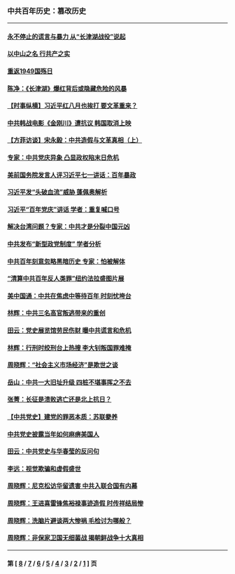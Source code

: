 ### 中共百年历史：篡改历史
---
#### [永不停止的谎言与暴力 从“长津湖战役”说起](../../pages/nf1176115/n13494094.md?11210430) 
#### [以中山之名 行共产之实](../../pages/nf1176115/n13346437.md?11210430) 
#### [重返1949国殇日](../../pages/nf1176115/n13346372.md?11210430) 
#### [陈净：《长津湖》爆红背后或隐藏危险的风暴](../../pages/nf1176115/n13314364.md?11210430) 
#### [【时事纵横】习近平红八月也挨打 要文革重来？](../../pages/nf1176115/n13231393.md?11210430) 
#### [中共韩战电影《金刚川》遭抗议 韩国取消上映](../../pages/nf1176115/n13219114.md?11210430) 
#### [【方菲访谈】宋永毅：中共造假与文革真相（上）](../../pages/nf1176115/n13200760.md?11210430) 
#### [专家：中共党庆异象 凸显政权陷末日危机](../../pages/nf1176115/n13067084.md?11210430) 
#### [美前国务院发言人评习近平七一讲话：百年暴政](../../pages/nf1176115/n13066986.md?11210430) 
#### [习近平发“头破血流”威胁 蓬佩奥解析](../../pages/nf1176115/n13063604.md?11210430) 
#### [习近平“百年党庆”讲话 学者：重复喊口号](../../pages/nf1176115/n13061411.md?11210430) 
#### [解决台湾问题？专家：中共才是分裂中国元凶](../../pages/nf1176115/n13060811.md?11210430) 
#### [中共发布“新型政党制度” 学者分析](../../pages/nf1176115/n13056354.md?11210430) 
#### [中共百年刻意忽略黑暗历史 专家：怕被解体](../../pages/nf1176115/n13056056.md?11210430) 
#### [“清算中共百年反人类罪”纽约法拉盛图片展](../../pages/nf1176115/n13052220.md?11210430) 
#### [美中国通：中共在焦虑中等待百年 时刻忧垮台](../../pages/nf1176115/n13048820.md?11210430) 
#### [林辉：中共三名高官叛逃带来的重创](../../pages/nf1176115/n13035206.md?11210430) 
#### [田云：党史展览馆劳民伤财 曝中共谎言和危机](../../pages/nf1176115/n13033900.md?11210430) 
#### [林辉：行刑时绞刑台上热搜 李大钊叛国罪难掩](../../pages/nf1176115/n13031965.md?11210430) 
#### [周晓辉：“社会主义市场经济”是欺世之谈](../../pages/nf1176115/n13024090.md?11210430) 
#### [岳山：中共一大旧址升级 四桩不堪事挥之不去](../../pages/nf1176115/n13021697.md?11210430) 
#### [张菁：长征是溃败逃亡还是北上抗日？](../../pages/nf1176115/n13020585.md?11210430) 
#### [【中共党史】建党的罪恶本质：苏联豢养](../../pages/nf1176115/n13011888.md?11210430) 
#### [中共党史披露当年如何麻痹美国人](../../pages/nf1176115/n12966400.md?11210430) 
#### [田云：中共党史与华春莹的反问句](../../pages/nf1176115/n12765178.md?11210430) 
#### [李远：视觉欺骗和虚假盛世](../../pages/nf1176115/n12993376.md?11210430) 
#### [周晓辉：尼克松访华留遗害 中共入联合国有内幕](../../pages/nf1176115/n12991422.md?11210430) 
#### [周晓辉：王进喜雷锋焦裕禄事迹造假 时传祥结局惨](../../pages/nf1176115/n12985497.md?11210430) 
#### [周晓辉：洗脑片避谈两大惨祸 毛检讨为哪般？](../../pages/nf1176115/n12971285.md?11210430) 
#### [周晓辉：非保家卫国无细菌战 揭朝鲜战争十大真相](../../pages/nf1176115/n12954161.md?11210430) 

---
#### 第 [ [8](./8.md?11210430) / [7](./7.md?11210430) / [6](./6.md?11210430) / [5](./5.md?11210430) / [4](./4.md?11210430) / [3](./3.md?11210430) / [2](./2.md?11210430) / [1](./1.md?11210430) ] 页
